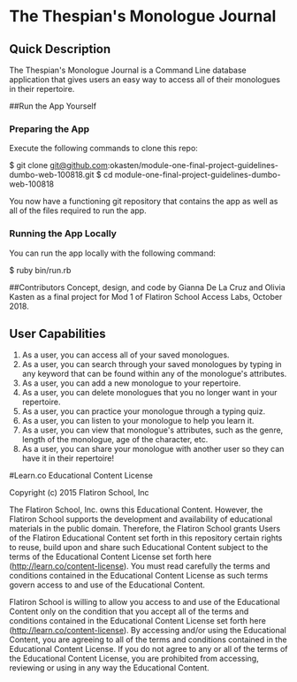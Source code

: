 # The Thespian's Monologue Journal

## Quick Description
The Thespian's Monologue Journal is a Command Line database application that gives users an easy way to access all of their monologues in their repertoire.

##Run the App Yourself

### Preparing the App
Execute the following commands to clone this repo:

 $ git clone git@github.com:okasten/module-one-final-project-guidelines-dumbo-web-100818.git
 $ cd module-one-final-project-guidelines-dumbo-web-100818

You now have a functioning git repository that contains the app as well as all of the files required to run the app.

### Running the App Locally
You can run the app locally with the following command:

$ ruby bin/run.rb

##Contributors
Concept, design, and code by Gianna De La Cruz and Olivia Kasten as a final project for Mod 1 of Flatiron School Access Labs, October 2018.

## User Capabilities
1. As a user, you can access all of your saved monologues.
2. As a user, you can search through your saved monologues by typing in any keyword that can be found within any of the monologue's attributes.
3. As a user, you can add a new monologue to your repertoire.
4. As a user, you can delete monologues that you no longer want in your repertoire.
5. As a user, you can practice your monologue through a typing quiz.
6. As a user, you can listen to your monologue to help you learn it.
7. As a user, you can view that monologue's attributes, such as the genre, length of the monologue, age of the character, etc.
8. As a user, you can share your monologue with another user so they can have it in their repertoire!


#Learn.co Educational Content License

Copyright (c) 2015 Flatiron School, Inc

The Flatiron School, Inc. owns this Educational Content. However, the Flatiron School supports the development and availability of educational materials in the public domain. Therefore, the Flatiron School grants Users of the Flatiron Educational Content set forth in this repository certain rights to reuse, build upon and share such Educational Content subject to the terms of the Educational Content License set forth here (http://learn.co/content-license). You must read carefully the terms and conditions contained in the Educational Content License as such terms govern access to and use of the Educational Content.

Flatiron School is willing to allow you access to and use of the Educational Content only on the condition that you accept all of the terms and conditions contained in the Educational Content License set forth here (http://learn.co/content-license). By accessing and/or using the Educational Content, you are agreeing to all of the terms and conditions contained in the Educational Content License. If you do not agree to any or all of the terms of the Educational Content License, you are prohibited from accessing, reviewing or using in any way the Educational Content.
